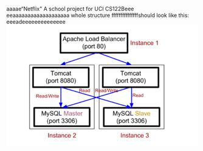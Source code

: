 aaaae“Netflix"
A school project for UCI CS122Beee
eeaaaaaaaaaaaaaaaaaaa
whole structure fffffffffffffffshould look like this:
eeeadeeeeeeeeeeeeee
![image](https://github.com/cxk123/-Netflix-CS122B/blob/master/images/struture.PNG)
